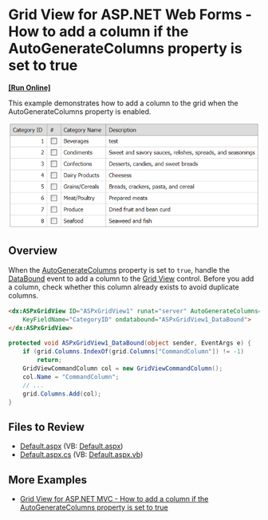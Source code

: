 # Grid View for ASP.NET Web Forms - How to add a column if the AutoGenerateColumns property is set to true
<!-- run online -->
**[[Run Online]](https://codecentral.devexpress.com/e3587/)**
<!-- run online end -->
This example demonstrates how to add a column to the grid when the AutoGenerateColumns property is enabled.

![addColumn](images/addColumn.png)

## Overview

When the [AutoGenerateColumns](https://docs.devexpress.com/AspNet/DevExpress.Web.ASPxGridView.AutoGenerateColumns) property is set to `true`, handle the [DataBound](https://docs.devexpress.com/AspNet/DevExpress.Web.ASPxDataWebControlBase.DataBound) event to add a column to the [Grid View](https://docs.devexpress.com/AspNet/DevExpress.Web.ASPxGridView) control. Before you add a column, check whether this column already exists to avoid duplicate columns.

```aspx
<dx:ASPxGridView ID="ASPxGridView1" runat="server" AutoGenerateColumns="True" 
    KeyFieldName="CategoryID" ondatabound="ASPxGridView1_DataBound">
</dx:ASPxGridView>
```

```cs
protected void ASPxGridView1_DataBound(object sender, EventArgs e) {
    if (grid.Columns.IndexOf(grid.Columns["CommandColumn"]) != -1)
        return;
    GridViewCommandColumn col = new GridViewCommandColumn();
    col.Name = "CommandColumn";
    // ...
    grid.Columns.Add(col);
}
```

## Files to Review

* [Default.aspx](./CS/WebSite/Default.aspx) (VB: [Default.aspx](./VB/WebSite/Default.aspx))
* [Default.aspx.cs](./CS/WebSite/Default.aspx.cs) (VB: [Default.aspx.vb](./VB/WebSite/Default.aspx.vb))

## More Examples

* [Grid View for ASP.NET MVC - How to add a column if the AutoGenerateColumns property is set to true](https://github.com/DevExpress-Examples/mvc-gridview-add-column-to-autogenerated-columns)
